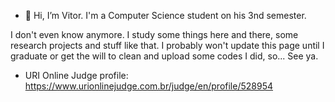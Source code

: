 - 👋 Hi, I’m Vitor. I'm a Computer Science student on his 3nd semester.

I don't even know anymore. I study some things here and there, some research projects and stuff like that. I probably won't update this page until I graduate or get the will to clean and upload some codes I did, so... See ya.


- URI Online Judge profile: https://www.urionlinejudge.com.br/judge/en/profile/528954
